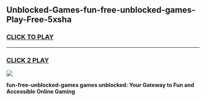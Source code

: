 
## Unblocked-Games-fun-free-unblocked-games-Play-Free-5xsha
<h3>
<a href="https://premium76.site?title=fun-free-unblocked-games&ref=20A">CLICK TO PLAY</a></h3>
<hr>

<h3>
<a href="https://premium76.site?title=fun-free-unblocked-games&ref=20A">CLICK 2 PLAY</a>
  
</h3>

<a href="https://premium76.site?title=fun-free-unblocked-games&ref=20A"><img src="https://clearcache.store/games.png"></a>


**fun-free-unblocked-games games unblocked: Your Gateway to Fun and Accessible Online Gaming**
